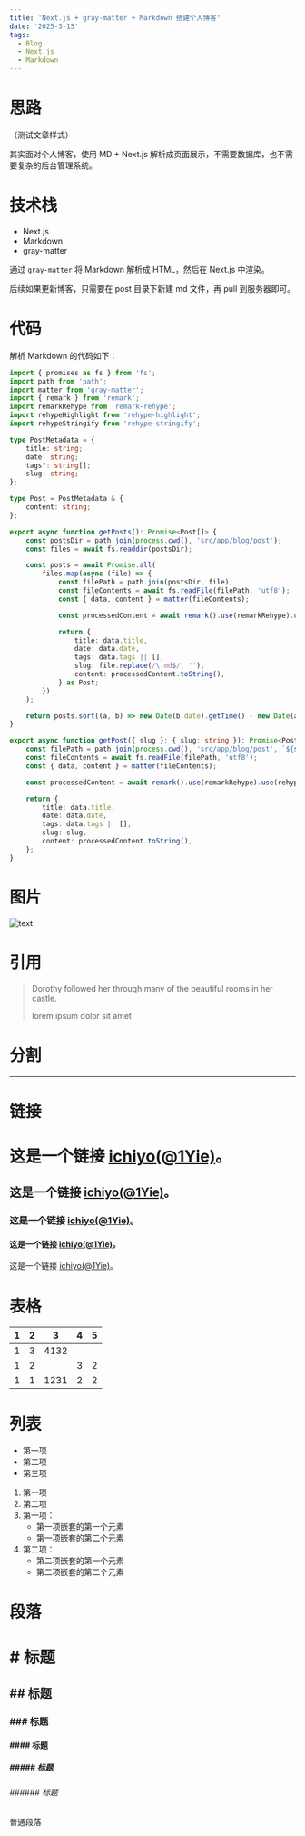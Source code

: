 ```yaml
---
title: 'Next.js + gray-matter + Markdown 搭建个人博客'
date: '2025-3-15'
tags:
  - Blog
  - Next.js
  - Markdown
---
```


# 思路

（测试文章样式）

其实面对个人博客，使用 MD + Next.js 解析成页面展示，不需要数据库，也不需要复杂的后台管理系统。

# 技术栈

- Next.js
- Markdown
- gray-matter

通过 `gray-matter` 将 Markdown 解析成 HTML，然后在 Next.js 中渲染。

后续如果更新博客，只需要在 post 目录下新建 md 文件，再 pull 到服务器即可。

# 代码

解析 Markdown 的代码如下：

```ts
import { promises as fs } from 'fs';
import path from 'path';
import matter from 'gray-matter';
import { remark } from 'remark';
import remarkRehype from 'remark-rehype';
import rehypeHighlight from 'rehype-highlight';
import rehypeStringify from 'rehype-stringify';

type PostMetadata = {
	title: string;
	date: string;
	tags?: string[];
	slug: string;
};

type Post = PostMetadata & {
	content: string;
};

export async function getPosts(): Promise<Post[]> {
	const postsDir = path.join(process.cwd(), 'src/app/blog/post');
	const files = await fs.readdir(postsDir);

	const posts = await Promise.all(
		files.map(async (file) => {
			const filePath = path.join(postsDir, file);
			const fileContents = await fs.readFile(filePath, 'utf8');
			const { data, content } = matter(fileContents);

			const processedContent = await remark().use(remarkRehype).use(rehypeHighlight).use(rehypeStringify).process(content);

			return {
				title: data.title,
				date: data.date,
				tags: data.tags || [],
				slug: file.replace(/\.md$/, ''),
				content: processedContent.toString(),
			} as Post;
		})
	);

	return posts.sort((a, b) => new Date(b.date).getTime() - new Date(a.date).getTime());
}

export async function getPost({ slug }: { slug: string }): Promise<Post> {
	const filePath = path.join(process.cwd(), 'src/app/blog/post', `${slug}.md`);
	const fileContents = await fs.readFile(filePath, 'utf8');
	const { data, content } = matter(fileContents);

	const processedContent = await remark().use(remarkRehype).use(rehypeHighlight).use(rehypeStringify).process(content);

	return {
		title: data.title,
		date: data.date,
		tags: data.tags || [],
		slug: slug,
		content: processedContent.toString(),
	};
}
```

# 图片

![text](https://picr.zz.ac/UPi757yejvKTNG8-1kY1hy9qyClWLzeZN-ARgrA06l8=)

# 引用

> Dorothy followed her through many of the beautiful rooms in her castle.
>
> lorem ipsum dolor sit amet

# 分割

---

# 链接

# 这是一个链接 [ichiyo(@1Yie)](https://ichiyo.in)。

## 这是一个链接 [ichiyo(@1Yie)](https://ichiyo.in)。

### 这是一个链接 [ichiyo(@1Yie)](https://ichiyo.in)。

#### 这是一个链接 [ichiyo(@1Yie)](https://ichiyo.in)。

这是一个链接 [ichiyo(@1Yie)](https://ichiyo.in)。

# 表格

| 1   | 2   | 3    | 4   | 5   |
| --- | --- | ---- | --- | --- |
| 1   | 3   | 4132 |     |     |
| 1   | 2   |      | 3   | 2   |
| 1   | 1   | 1231 | 2   | 2   |

# 列表

- 第一项
- 第二项
- 第三项

1. 第一项
2. 第二项
3. 第一项：
   - 第一项嵌套的第一个元素
   - 第一项嵌套的第二个元素
4. 第二项：
   - 第二项嵌套的第一个元素
   - 第二项嵌套的第二个元素

# 段落

# # 标题

## ## 标题

### ### 标题

#### #### 标题

##### ##### 标题

###### ###### 标题

普通段落
